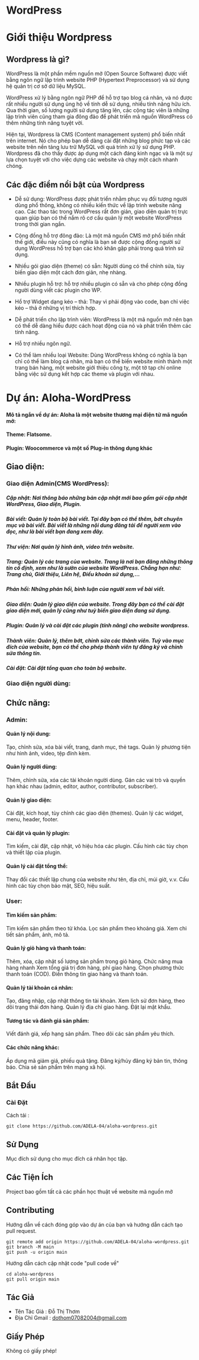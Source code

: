 # WordPress
# Giới thiệu Wordpress

## Wordpress là gì?
WordPress là một phần mềm nguồn mở (Open Source Software) được viết bằng ngôn ngữ lập trình website PHP (Hypertext Preprocessor) và sử dụng hệ quản trị cơ sở dữ liệu MySQL.

WordPress xử lý bằng ngôn ngữ PHP để hỗ trợ tạo blog cá nhân, và nó được rất nhiều người sử dụng ủng hộ về tính dễ sử dụng, nhiều tính năng hữu ích. Qua thời gian, số lượng người sử dụng tăng lên, các cộng tác viên là những lập trình viên cũng tham gia đông đảo để phát triển mã nguồn WordPress có thêm những tính năng tuyệt vời.

Hiện tại, Wordpress là CMS (Content management system) phổ biến nhất trên internet. Nó cho phép bạn dễ dàng cài đặt những blog phức tạp và các website trên nền tảng lưu trữ MySQL với quá trình xử lý sử dụng PHP. Wordpress đã cho thấy được áp dụng một cách đáng kinh ngạc và là một sự lựa chọn tuyệt với cho việc dựng các website và chạy một cách nhanh chóng.


## Các đặc điểm nổi bật của Wordpress
- Dễ sử dụng: WordPress được phát triển nhằm phục vụ đối tượng người dùng phổ thông, không có nhiều kiến thức về lập trình website nâng cao. Các thao tác trong WordPress rất đơn giản, giao diện quản trị trực quan giúp bạn có thể nắm rõ cơ cấu quản lý một website WordPress trong thời gian ngắn.

- Cộng đồng hỗ trợ đông đảo: Là một mã nguồn CMS mở phổ biến nhất thế giới, điều này cũng có nghĩa là bạn sẽ được cộng đồng người sử dụng WordPress hỗ trợ bạn các khó khăn gặp phải trong quá trình sử dụng.

- Nhiều gói giao diện (theme) có sẵn: Người dùng có thể chỉnh sửa, tùy biến giao diện một cách đơn giản, nhẹ nhàng.

- Nhiều plugin hỗ trợ: hỗ trợ nhiều plugin có sẵn và cho phép cộng đồng người dùng viết các plugin cho WP.

- Hổ trợ Widget dạng kéo – thả: Thay vì phải động vào code, bạn chỉ việc kéo – thả ở những vị trí thích hợp.

- Dễ phát triển cho lập trình viên: WordPress là một mã nguồn mở nên bạn có thể dễ dàng hiểu được cách hoạt động của nó và phát triển thêm các tính năng.

- Hỗ trợ nhiều ngôn ngữ.

- Có thể làm nhiều loại Website: Dùng WordPress không có nghĩa là bạn chỉ có thể làm blog cá nhân, mà bạn có thể biến website mình thành một trang bán hàng, một website giới thiệu công ty, một tờ tạp chí online bằng việc sử dụng kết hợp các theme và plugin với nhau.



# Dự án: Aloha-WordPress


#### Mô tả ngắn về dự án: Aloha là một website thương mại điện tử mã nguồn mở:
#### Theme: Flatsome.
#### Plugin: Woocommerce và một số Plug-in thông dụng khác

## Giao diện: 
### Giao diện Admin(CMS WordPress): 
##### Cập nhật: Nơi thông báo những bản cập nhật mới bao gồm gói cập nhật WordPress, Giao diện, Plugin.
##### Bài viết: Quản lý toàn bộ bài viết. Tại đây bạn có thể thêm, bớt chuyên mục và bài viết. Bài viết là những nội dung đăng tải để người xem vào đọc, như là bài viết bạn đang xem đây.
##### Thư viện: Nơi quản lý hình ảnh, video trên website.
##### Trang: Quản lý các trang của website. Trang là nơi bạn đăng những thông tin cố định, xem như là sườn của website WordPress. Chẳng hạn như: Trang chủ, Giới thiệu, Liên hệ, Điều khoản sử dụng,…
##### Phản hồi: Những phản hồi, bình luận của người xem về bài viết.
##### Giao diện: Quản lý giao diện của website. Trong đây bạn có thể cài đặt giao diện mới, quản lý cũng như tuỳ biến giao diện đang sử dụng.
##### Plugin: Quản lý và cài đặt các plugin (tính năng) cho website wordpress.
##### Thành viên: Quản lý, thêm bớt, chỉnh sửa các thành viên. Tuỳ vào mục đích của website, bạn có thể cho phép thành viên tự đăng ký và chỉnh sửa thông tin.
##### Cài đặt: Cài đặt tổng quan cho toàn bộ website.


### Giao diện người dùng: 


## Chức năng: 
### Admin: 
#### Quản lý nội dung:
Tạo, chỉnh sửa, xóa bài viết, trang, danh mục, thẻ tags.
Quản lý phương tiện như hình ảnh, video, tệp đính kèm.
#### Quản lý người dùng:
Thêm, chỉnh sửa, xóa các tài khoản người dùng.
Gán các vai trò và quyền hạn khác nhau (admin, editor, author, contributor, subscriber).
#### Quản lý giao diện:
Cài đặt, kích hoạt, tùy chỉnh các giao diện (themes).
Quản lý các widget, menu, header, footer.
#### Cài đặt và quản lý plugin:
Tìm kiếm, cài đặt, cập nhật, vô hiệu hóa các plugin.
Cấu hình các tùy chọn và thiết lập của plugin.
#### Quản lý cài đặt tổng thể:
Thay đổi các thiết lập chung của website như tên, địa chỉ, múi giờ, v.v.
Cấu hình các tùy chọn bảo mật, SEO, hiệu suất.


### User: 
#### Tìm kiếm sản phẩm:
Tìm kiếm sản phẩm theo từ khóa.
Lọc sản phẩm theo khoảng giá.
Xem chi tiết sản phẩm, ảnh, mô tả.
#### Quản lý giỏ hàng và thanh toán:
Thêm, xóa, cập nhật số lượng sản phẩm trong giỏ hàng.
Chức năng mua hàng nhanh
Xem tổng giá trị đơn hàng, phí giao hàng.
Chọn phương thức thanh toán (COD).
Điền thông tin giao hàng và thanh toán.
#### Quản lý tài khoản cá nhân:
Tạo, đăng nhập, cập nhật thông tin tài khoản.
Xem lịch sử đơn hàng, theo dõi trạng thái đơn hàng.
Quản lý địa chỉ giao hàng.
Đặt lại mật khẩu.
#### Tương tác và đánh giá sản phẩm:
Viết đánh giá, xếp hạng sản phẩm.
Theo dõi các sản phẩm yêu thích.
#### Các chức năng khác:
Áp dụng mã giảm giá, phiếu quà tặng.
Đăng ký/hủy đăng ký bản tin, thông báo.
Chia sẻ sản phẩm trên mạng xã hội.

## Bắt Đầu

### Cài Đặt
Cách tải :
```
git clone https://github.com/ADELA-04/aloha-wordpress.git
```

## Sử Dụng

Mục đích sử dụng cho mục đích cá nhân học tập.

## Các Tiện Ích

Project bao gồm tất cả các phần học thuật về website mã nguồn mở

## Contributing

Hướng dẫn về cách đóng góp vào dự án của bạn và hướng dẫn cách tạo pull request.
```
git remote add origin https://github.com/ADELA-04/aloha-wordpress.git
git branch -M main
git push -u origin main
```

Hướng dẫn cách cập nhật code "pull code về"
```
cd aloha-wordpress
git pull origin main
```

## Tác Giả

- Tên Tác Giả : Đỗ Thị Thơm
- Địa Chỉ Gmail : dothom07082004@gmail.com

## Giấy Phép

Không có giấy phép!









